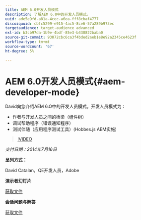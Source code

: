 ```yaml
---
title: AEM 6.0开发人员模式
description: 了解AEM 6.0中的开发人员模式。
uuid: ade5e9fd-a81a-4cec-a6ea-fff8cbaf4777
discoiquuid: cbfc5299-e915-4ac5-8ce6-57a289b973ec
targetaudience: target-audience advanced
exl-id: b3cb97da-1b9e-4bdf-85e3-b438822baba0
source-git-commit: 93072cbc6ca3f4bded2aeb1e8e92a2345ce4623f
workflow-type: tm+mt
source-wordcount: '67'
ht-degree: 5%

---
```


# AEM 6.0开发人员模式{#aem-developer-mode}

David向您介绍AEM 6.O中的开发人员模式。开发人员模式为：

* 作者与开发人员之间的桥梁（组件树）
* 调试帮助程序（错误通知程序）
* 测试伴随（应用程序测试工具）(Hobbes.js AEM实施)

>[!VIDEO](https://video.tv.adobe.com/v/19501/?quality=9)

*交付日期：2014年7月16日*

**呈列方式：**

David Catalan，QE开发人员，Adobe

**演示者幻灯片**

[获取文件](assets/aem-6-developer-mode-07-16-14.pdf)

**会话问题与解答**

[获取文件](assets/q-a-developer-mode-7-16-14.pdf)
<!--
[Get back to the Overview](https://helpx.adobe.com/experience-manager/kt/eseminars/gems/aem-index.html)
-->
